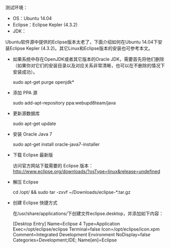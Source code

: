 
测试环境：

* OS：Ubuntu 14.04
* Eclipse：Eclipse Kepler (4.3.2)
* JDK：

Ubuntu软件源中提供的Eclipse版本太老了，下面介绍如何在Ubuntu 14.04下安装Eclipse Kepler (4.3.2)。其它Linux和Eclipse版本的安装也可参考本文。

* 如果系统中存在OpenJDK或者其它版本的Oracle JDK，需要首先将他们删除（如果你对它们的安装目录以及对应关系非常清晰，也可以在不删除的情况下安装成功）。

    sudo apt-get purge openjdk*

* 添加 PPA 源

    sudo add-apt-repository ppa:webupd8team/java

* 更新源数据库

    sudo apt-get update

* 安装 Oracle Java 7

    sudo apt-get install oracle-java7-installer

* 下载 Eclipse 最新版

    访问官方网站下载需要的 Eclipse 版本：http://www.eclipse.org/downloads/?osType=linux&release=undefined

* 解压 Eclipse

    cd /opt/ && sudo tar -zxvf ~/Downloads/eclipse-*.tar.gz

* 创建 Eclipse 快捷方式

    在/usr/share/applications/下创建文件eclipse.desktop，并添加如下内容：
  
    [Desktop Entry]
    Name=Eclipse 4
    Type=Application
    Exec=/opt/eclipse/eclipse
    Terminal=false
    Icon=/opt/eclipse/icon.xpm
    Comment=Integrated Development Environment
    NoDisplay=false
    Categories=Development;IDE;
    Name[en]=Eclipse